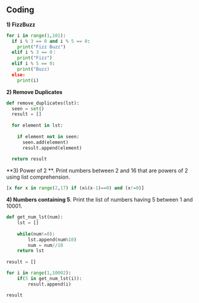 ## Coding

**1) FizzBuzz**
```python
for i in range(1,101):
  if i % 3 == 0 and i % 5 == 0:
    print("Fizz Buzz")
  elif i % 3 == 0：
    print("Fizz")
  elif i % 5 == 0:
    print("Buzz)
  else:
    print(i)
```

**2) Remove Duplicates**
```python
def remove_duplicates(lst):
  seen = set()
  result = []
  
  for element in lst:
  
    if element not in seen:
      seen.add(element)
      result.append(element)
  
  return result
```

**3) Power of 2 **. Print numbers between 2 and 16 that are powers of 2 using list comprehension.
```python
[x for x in range(2,17) if (x&(x-1)==0) and (x!=0)]
```

**4) Numbers containing 5**. Print the list of numbers having 5 between 1 and 10001.
```python
def get_num_lst(num):
    lst = []
    
    while(num!=0):
        lst.append(num%10)
        num = num//10
    return lst
    
result = []

for i in range(1,10002):
    if(5 in get_num_lst(i)):
        result.append(i)

result
```
